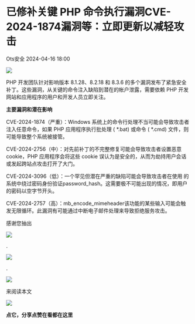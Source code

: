 #  已修补关键 PHP 命令执行漏洞CVE-2024-1874漏洞等：立即更新以减轻攻击   
 Ots安全   2024-04-16 18:00  
  
![](https://mmbiz.qpic.cn/mmbiz_gif/bL2iaicTYdZn7gtxSFZlfuCW6AdQib8Q1onbR0U2h9icP1eRO6wH0AcyJmqZ7USD0uOYncCYIH7ZEE8IicAOPxyb9IA/640?wx_fmt=gif "")  
  
PHP 开发团队针对影响版本 8.1.28、8.2.18 和 8.3.6 的多个漏洞发布了紧急安全补丁。这些漏洞，从关键的命令注入缺陷到潜在的帐户泄露，需要依赖 PHP 开发网站和应用程序的用户和开发人员立即关注。  
  
**主要漏洞和潜在影响**  
  
CVE-2024-1874（严重）：Windows 系统上的命令行处理不当可能会导致攻击者注入任意命令，如果 PHP 应用程序执行批处理 ( *.bat) 或命令 ( *.cmd) 文件，则可能导致整个系统被接管。  
  
CVE-2024-2756（中）：对先前补丁的不完整修复可能会导致攻击者设置恶意 cookie，PHP 应用程序会将这些 cookie 误认为是安全的，从而为劫持用户会话或发起跨站点攻击打开了大门。  
  
CVE-2024-3096（低）：一个罕见但潜在严重的缺陷可能会导致攻击者在使用 的系统中绕过密码身份验证password_hash。这需要极不可能出现的情况，即用户的密码以空字节开头。  
  
CVE-2024-2757（高）：mb_encode_mimeheader该功能的某些输入可能会触发无限循环。此漏洞有可能通过中断电子邮件处理来导致拒绝服务攻击。  
  
  
  
  
感谢您抽出  
  
![](https://mmbiz.qpic.cn/mmbiz_gif/Ljib4So7yuWgdSBqOibtgiaYWjL4pkRXwycNnFvFYVgXoExRy0gqCkqvrAghf8KPXnwQaYq77HMsjcVka7kPcBDQw/640?wx_fmt=gif "")  
  
.  
  
![](https://mmbiz.qpic.cn/mmbiz_gif/Ljib4So7yuWgdSBqOibtgiaYWjL4pkRXwycd5KMTutPwNWA97H5MPISWXLTXp0ibK5LXCBAXX388gY0ibXhWOxoEKBA/640?wx_fmt=gif "")  
  
.  
  
![](https://mmbiz.qpic.cn/mmbiz_gif/Ljib4So7yuWgdSBqOibtgiaYWjL4pkRXwycU99fZEhvngeeAhFOvhTibttSplYbBpeeLZGgZt41El4icmrBibojkvLNw/640?wx_fmt=gif "")  
  
来阅读本文  
  
![](https://mmbiz.qpic.cn/mmbiz_gif/Ljib4So7yuWge7Mibiad1tV0iaF8zSD5gzicbxDmfZCEL7vuOevN97CwUoUM5MLeKWibWlibSMwbpJ28lVg1yj1rQflyQ/640?wx_fmt=gif "")  
  
**点它，分享点赞在看都在这里**  
  
